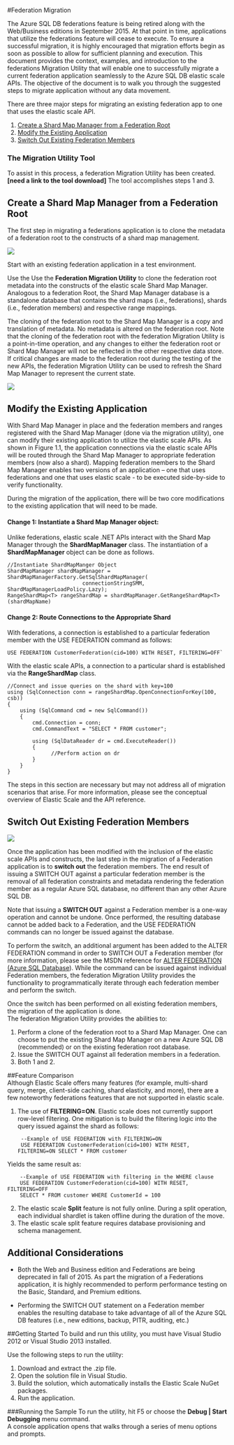 <properties title="Migrating Federations to Elastic Scale" pageTitle="Migrating Federations to Elastic Scale" description="Scale Azure SQL Database shards with elastic scale APIs, Azure elastic scale, SQL Federation Migration, Migrate Federations to Elastic Scale" metaKeywords="sharding scaling, federations, Azure SQL DB sharding, elastic scale" services="sql-database" documentationCenter="sql-database" authors="sidneyh@microsoft.com"/>

<tags ms.service="sql-database" ms.workload="sql-database" ms.tgt_pltfrm="na" ms.devlang="na" ms.topic="article" ms.date="01/01/1900" ms.author="sidneyh" />

#Federation Migration 

The Azure SQL DB federations feature is being retired along with the Web/Business editions in September 2015. At that point in time, applications that utilize the federations feature will cease to execute. To ensure a successful migration, it is highly encouraged that migration efforts begin as soon as possible to allow for sufficient planning and execution. This document provides the context, examples, and introduction to the federations Migration Utility that will enable one to successfully migrate a current federation application seamlessly to the Azure SQL DB elastic scale APIs. The objective of the document is to walk you through the suggested steps to migrate application without any data movement.

There are three major steps for migrating an existing federation app to one that uses the elastic scale API.

1. [Create a Shard Map Manager from a Federation Root] 
2. [Modify the Existing Application]
3. [Switch Out Existing Federation Members]
    

### The Migration Utility Tool
To assist in this process, a federation Migration Utility has been created. **[need a link to the tool download]** 
The tool accomplishes steps 1 and 3. 

## Create a Shard Map Manager from a Federation Root
The first step in migrating a federations application is to clone the metadata of a federation root to the constructs of a shard map management. 

![][1]
 
Start with an existing federation application in a test environment.
 
Use the Use the **Federation Migration Utility** to clone the federation root metadata into the constructs of the elastic scale Shard Map Manager. Analogous to a federation Root, the Shard Map Manager database is a standalone database that contains the shard maps (i.e., federations), shards (i.e., federation members) and respective range mappings. 

The cloning of the federation root to the Shard Map Manager is a copy and translation of metadata. No metadata is altered on the federation root. Note that the cloning of the federation root with the federation Migration Utility is a point-in-time operation, and any changes to either the federation root or Shard Map Manager will not be reflected in the other respective data store. If critical changes are made to the federation root during the testing of the new APIs, the federation Migration Utility can be used to refresh the Shard Map Manager to represent the current state. 

![][2]

## Modify the Existing Application 

With Shard Map Manager in place and the federation members and ranges registered with the Shard Map Manager (done via the migration utility), one can modify their existing application to utilize the elastic scale APIs. As shown in Figure 1.1, the application connections via the elastic scale APIs will be routed through the Shard Map Manager to appropriate federation members (now also a shard).  Mapping federation members to the Shard Map Manager enables two versions of an application – one that uses federations and one that uses elastic scale - to be executed side-by-side to verify functionality.   

During the migration of the application, there will be two core modifications to the existing application that will need to be made.


#### Change 1: Instantiate a Shard Map Manager object: 

Unlike federations, elastic scale .NET APIs interact with the Shard Map Manager through the **ShardMapManager** class. The instantiation of a **ShardMapManager** object can be done as follows.
     
    //Instantiate ShardMapManger Object 
	ShardMapManager shardMapManager = ShardMapManagerFactory.GetSqlShardMapManager(
							connectionStringSMM, ShardMapManagerLoadPolicy.Lazy); 
	RangeShardMap<T> rangeShardMap = shardMapManager.GetRangeShardMap<T>(shardMapName) 
    
#### Change 2: Route Connections to the Appropriate Shard 

With federations, a connection is established to a particular federation member with the USE FEDERATION command as follows:  

    USE FEDERATION CustomerFederation(cid=100) WITH RESET, FILTERING=OFF`

With the elastic scale APIs, a connection to a particular shard is established via the **RangeShardMap** class. 

    //Connect and issue queries on the shard with key=100 
	using (SqlConnection conn = rangeShardMap.OpenConnectionForKey(100, csb))  
	{ 
     	using (SqlCommand cmd = new SqlCommand()) 
     	{ 
        	cmd.Connection = conn; 
        	cmd.CommandText = "SELECT * FROM customer";
	 
    	    using (SqlDataReader dr = cmd.ExecuteReader()) 
    	    { 
    	          //Perform action on dr 
    	    } 
	    } 
	}

The steps in this section are necessary but may not address all of migration scenarios that arise. For more information, please see the conceptual overview of Elastic Scale and the API reference.

## Switch Out Existing Federation Members 

![][3]

Once the application has been modified with the inclusion of the elastic scale APIs and constructs, the last step in the migration of a Federation application is to **switch out** the federation members. The end result of issuing a SWITCH OUT against a particular federation member is the removal of all federation constraints and metadata rendering the federation member as a regular Azure SQL database, no different than any other Azure SQL DB. 

Note that issuing a **SWITCH OUT** against a Federation member is a one-way operation and cannot be undone. Once performed, the resulting database cannot be added back to a Federation, and the USE FEDERATION commands can no longer be issued against the database. 

To perform the switch, an additional argument has been added to the ALTER FEDERATION command in order to SWITCH OUT a Federation member (for more information, please see the MSDN reference for [ALTER FEDERATION (Azure SQL Database](http://msdn.microsoft.com/en-us/library/azure/hh597475.aspx)).  While the command can be issued against individual Federation members, the federation Migration Utility provides the functionality to programmatically iterate through each federation member and perform the switch. 

Once the switch has been performed on all existing federation members, the migration of the application is done.  
The federation Migration Utility provides the abilities to: 

1.    Perform a clone of the federation root to a Shard Map Manager.  One can choose to put the existing Shard Map Manager on a new Azure SQL DB (recommended) or on the existing federation root database.
2.    Issue the SWITCH OUT against all federation members in a federation.
3.    Both 1 and 2. 

##Feature Comparison  
Although Elastic Scale offers many features (for example, multi-shard query, merge, client-side caching, shard elasticity, and more), there are a few noteworthy federations features that are not supported in elastic scale.
  
1. The use of **FILTERING=ON**. Elastic scale does not currently support row-level filtering. One mitigation is to build the filtering logic into the query issued against the shard as follows: 

		--Example of USE FEDERATION with FILTERING=ON
		USE FEDERATION CustomerFederation(cid=100) WITH RESET, FILTERING=ON SELECT * FROM customer

Yields the same result as:

		--Example of USE FEDERATION with filtering in the WHERE clause 
		USE FEDERATION CustomerFederation(cid=100) WITH RESET, FILTERING=OFF 
		SELECT * FROM customer WHERE CustomerId = 100 

2. The elastic scale **Split** feature is not fully online. During a split operation, each individual shardlet is taken offline during the duration of the move.
3. The elastic scale split feature requires database provisioning and schema management.

## Additional Considerations

* Both the Web and Business edition and Federations are being deprecated in fall of 2015.  As part the migration of a Federations application, it is highly recommended to perform performance testing on the Basic, Standard, and Premium editions. 

* Performing the SWITCH OUT statement on a Federation member enables the resulting database to take advantage of all of the Azure SQL DB features (i.e., new editions, backup, PITR, auditing, etc.) 

##Getting Started 
To build and run this utility, you must have Visual Studio 2012 or Visual Studio 2013 installed. 

Use the following steps to run the utility: 

1. Download and extract the .zip file.
2. Open the solution file in Visual Studio.
3. Build the solution, which automatically installs the Elastic Scale NuGet packages.
4. Run the application. 

###Running the Sample 
To run the utility, hit F5 or choose the **Debug | Start Debugging** menu command.  
A console application opens that walks through a series of menu options and prompts.  


<!--Anchors-->
[Create a Shard Map Manager from a Federation Root]: #Create-a-Shard-Map-Manager-from-a-Federation-Root
[Modify the Existing Application]:#Modify-the-Existing-Application
[Switch Out Existing Federation Members]: #Switch-Out-Existing-Federation-members


<!--Image references-->
[1]: ./media/elastic-scale-federation-migration/migrate-1.png
[2]: ./media/elastic-scale-federation-migration/migrate-2.png
[3]: ./media/elastic-scale-federation-migration/migrate-3.png
